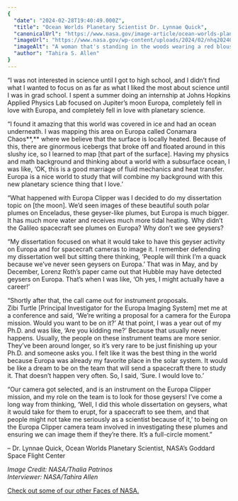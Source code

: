 ```yaml
---
{
  "date": "2024-02-28T19:40:49.000Z",
  "title": "Ocean Worlds Planetary Scientist Dr. Lynnae Quick",
  "canonicalUrl": "https://www.nasa.gov/image-article/ocean-worlds-planetary-scientist-dr-lynnae-quick/",
  "imageUrl": "https://www.nasa.gov/wp-content/uploads/2024/02/nhq202402070010.jpg",
  "imageAlt": "A woman that's standing in the woods wearing a red blouse and red suit jacket smiles widely at the camera.",
  "author": "Tahira S. Allen"
}
---
```


“I was not interested in science until I got to high school, and I didn’t find what I wanted to focus on as far as what I liked the most about science until I was in grad school. I spent a summer doing an internship at Johns Hopkins Applied Physics Lab focused on Jupiter’s moon Europa, completely fell in love with Europa, and completely fell in love with planetary science. 

“I found it amazing that this world was covered in ice and had an ocean underneath. I was mapping this area on Europa called Conamara Chaos**,** where we believe that the surface is locally heated. Because of this, there are ginormous icebergs that broke off and floated around in this slushy ice, so I learned to map \[that part of the surface\]. Having my physics and math background and thinking about a world with a subsurface ocean, I was like, ‘OK, this is a good marriage of fluid mechanics and heat transfer. Europa is a nice world to study that will combine my background with this new planetary science thing that I love.’

“What happened with Europa Clipper was I decided to do my dissertation topic on \[the moon\]. We’d seen images of these beautiful south polar plumes on Enceladus, these geyser-like plumes, but Europa is much bigger. It has much more water and receives much more tidal heating. Why didn’t the Galileo spacecraft see plumes on Europa? Why don’t we see geysers?

“My dissertation focused on what it would take to have this geyser activity on Europa and for spacecraft cameras to image it. I remember defending my dissertation well but sitting there thinking, ‘People will think I’m a quack because we’ve never seen geysers on Europa.’ That was in May, and by December, Lorenz Roth’s paper came out that Hubble may have detected geysers on Europa. That’s when I was like, ‘Oh yes, I might actually have a career!’

“Shortly after that, the call came out for instrument proposals. Zibi Turtle \[Principal Investigator for the Europa Imaging System\] met me at a conference and said, ‘We’re writing a proposal for a camera for the Europa mission. Would you want to be on it?’ At that point, I was a year out of my Ph.D. and was like, ‘Are you kidding me?’ Because that usually never happens. Usually, the people on these instrument teams are more senior. They’ve been around longer, so it’s very rare to be just finishing up your Ph.D. and someone asks you. I felt like it was the best thing in the world because Europa was already my favorite place in the solar system. It would be like a dream to be on the team that will send a spacecraft there to study it. That doesn’t happen very often. So, I said, ‘Sure. I would love to.’

“Our camera got selected, and is an instrument on the Europa Clipper mission, and my role on the team is to look for those geysers! I’ve come a long way from thinking, ‘Well, I did this whole dissertation on geysers, what it would take for them to erupt, for a spacecraft to see them, and that people might not take me seriously as a scientist because of it,’ to being on the Europa Clipper camera team involved in investigating these plumes and ensuring we can image them if they’re there. It’s a full-circle moment.” 

– Dr. Lynnae Quick, Ocean Worlds Planetary Scientist, NASA’s Goddard Space Flight Center

_Image Credit: NASA/Thalia Patrinos  
Interviewer: NASA/Tahira Allen_

[Check out some of our other Faces of NASA.](https://www.nasa.gov/gallery/faces-of-nasa/)
